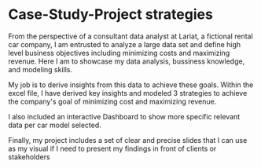 # Case-Study-Project strategies 

From the perspective of a consultant data analyst at Lariat, a fictional rental car company, I am entrusted to analyze a large data set and define high level business objectives including minimizing costs and maximizing revenue. Here I am to showcase my data analysis, bussiness knowledge, and modeling skills.

My job is to derive insights from this data to achieve these goals. Within the excel file, I have derived key insights and modeled 3 strategies to achieve the company's goal of minimizing cost and maximizing revenue. 

I also included an interactive Dashboard to show more specific relevant data per car model selected. 

Finally, my project includes a set of clear and precise slides that I can use as my visual if I need to present my findings in front of clients or stakeholders 
